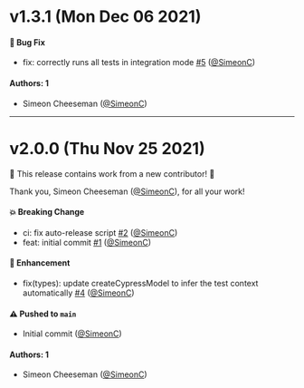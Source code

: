 # v1.3.1 (Mon Dec 06 2021)

#### 🐛 Bug Fix

- fix: correctly runs all tests in integration mode [#5](https://github.com/tablecheck/xstate-test-cypress/pull/5) ([@SimeonC](https://github.com/SimeonC))

#### Authors: 1

- Simeon Cheeseman ([@SimeonC](https://github.com/SimeonC))

---

# v2.0.0 (Thu Nov 25 2021)

:tada: This release contains work from a new contributor! :tada:

Thank you, Simeon Cheeseman ([@SimeonC](https://github.com/SimeonC)), for all your work!

#### 💥 Breaking Change

- ci: fix auto-release script [#2](https://github.com/tablecheck/xstate-test-cypress/pull/2) ([@SimeonC](https://github.com/SimeonC))
- feat: initial commit [#1](https://github.com/tablecheck/xstate-test-cypress/pull/1) ([@SimeonC](https://github.com/SimeonC))

#### 🚀 Enhancement

- fix(types): update createCypressModel to infer the test context automatically [#4](https://github.com/tablecheck/xstate-test-cypress/pull/4) ([@SimeonC](https://github.com/SimeonC))

#### ⚠️ Pushed to `main`

- Initial commit ([@SimeonC](https://github.com/SimeonC))

#### Authors: 1

- Simeon Cheeseman ([@SimeonC](https://github.com/SimeonC))
